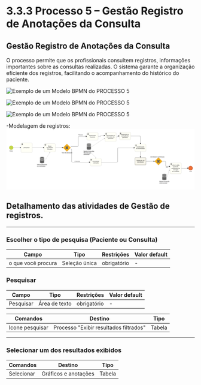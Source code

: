 # 3.3.3 Processo 5 – Gestão Registro de Anotações da Consulta

## Gestão Registro de Anotações da Consulta  

O processo permite que os profissionais consultem registros, informações importantes sobre as consultas realizadas. O sistema garante a organização eficiente dos registros, facilitando o acompanhamento do histórico do paciente.  


![Exemplo de um Modelo BPMN do PROCESSO 5](wireframe-1-Gestao-Registros-Consultas.png)

![Exemplo de um Modelo BPMN do PROCESSO 5](wireframe-2-Gestao-Registros-Consultas.png)

![Exemplo de um Modelo BPMN do PROCESSO 5](wireframe-3-Gestao-Registros-Consultas.png)


-Modelagem de registros:
![Exemplo de um Modelo BPMN do PROCESSO 4](images/bpmnGestaoRegistroConsultas.png)  



## Detalhamento das atividades de Gestão de registros. 

---

### **Escolher o tipo de pesquisa (Paciente ou Consulta)**  

| **Campo** | **Tipo** | **Restrições** | **Valor default** |
| --- | --- | --- | --- |
| o que você procura | Seleção única | obrigatório | - |

### **Pesquisar**  

| **Campo** | **Tipo** | **Restrições** | **Valor default** |
| --- | --- | --- | --- |
| Pesquisar | Área de texto | obrigatório | - |

| **Comandos** | **Destino** | **Tipo** |
| --- | --- | --- |
| Icone pesquisar | Processo "Exibir resultados filtrados" | Tabela |
---

### **Selecionar um dos resultados exibidos**  

| **Comandos** | **Destino** | **Tipo** |
| --- | --- | --- |
| Selecionar | Gráficos e anotações | Tabela |

